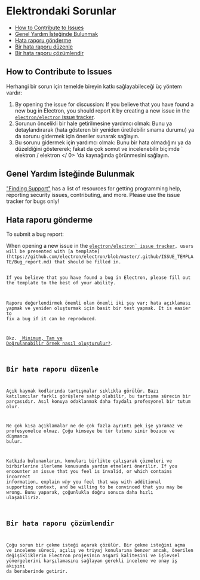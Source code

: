 # Elektrondaki Sorunlar

* [How to Contribute to Issues](#how-to-contribute-to-issues)
* [Genel Yardım İsteğinde Bulunmak](#asking-for-general-help)
* [Hata raporu gönderme](#submitting-a-bug-report)
* [Bir hata raporu düzenle](#triaging-a-bug-report)
* [Bir hata raporu çözümlendir](#resolving-a-bug-report)

## How to Contribute to Issues

Herhangi bir sorun için temelde bireyin katkı sağlayabileceği üç yöntem vardır:

1. By opening the issue for discussion: If you believe that you have found a new bug in Electron, you should report it by creating a new issue in the [`electron/electron` issue tracker](https://github.com/electron/electron/issues).
2. Sorunun öncelikli bir hale getirilmesine yardımcı olmak: Bunu ya detaylandırarak (hata gösteren bir yeniden üretilebilir sınama durumu) ya da sorunu gidermek için öneriler sunarak sağlayın.
3. Bu sorunu gidermek için yardımcı olmak: Bunu bir hata olmadığını ya da düzeldiğini göstererek; fakat da çok somut ve incelenebilir biçimde ` elektron / elektron </ 0> 'da kaynağında görünmesini sağlayın.</p></li>
</ol>

<h2 spaces-before="0">Genel Yardım İsteğinde Bulunmak</h2>

<p spaces-before="0"><a href="../tutorial/support.md#finding-support">"Finding Support"</a> has a
list of resources for getting programming help, reporting security issues,
contributing, and more. Please use the issue tracker for bugs only!</p>

<h2 spaces-before="0">Hata raporu gönderme</h2>

<p spaces-before="0">To submit a bug report:</p>

<p spaces-before="0">When opening a new issue in the <a href="https://github.com/electron/electron/issues/new/choose"><code>electron/electron` issue tracker</a>, users will be presented with [a template](https://github.com/electron/electron/blob/master/.github/ISSUE_TEMPLATE/Bug_report.md) that should be filled in.

If you believe that you have found a bug in Electron, please fill out the template to the best of your ability.

Raporu değerlendirmek önemli olan önemli iki şey var; hata açıklaması yapmak ve yeniden oluşturmak için basit bir test yapmak. It is easier to fix a bug if it can be reproduced.

Bkz. [ Minimum, Tam ve Doğrulanabilir örnek nasıl oluşturulur?](https://stackoverflow.com/help/mcve).

## Bir hata raporu düzenle

Açık kaynak kodlarında tartışmalar sıklıkla görülür. Bazı katılımcılar farklı görüşlere sahip olabilir, bu tartışma sürecin bir parçasıdır. Asıl konuya odaklanmak daha faydalı profesyonel bir tutum olur.

Ne çok kısa açıklamalar ne de çok fazla ayrıntı pek işe yaramaz ve profesyonelce olmaz. Çoğu kimseye bu tür tutumu sinir bozucu ve düşmanca bulur.

Katkıda bulunanların, konuları birlikte çalışarak çözmeleri ve birbirlerine ilerleme konusunda yardım etmeleri önerilir. If you encounter an issue that you feel is invalid, or which contains incorrect information, explain *why* you feel that way with additional supporting context, and be willing to be convinced that you may be wrong. Bunu yaparak, çoğunlukla doğru sonuca daha hızlı ulaşabiliriz.

## Bir hata raporu çözümlendir

Çoğu sorun bir çekme isteği açarak çözülür. Bir çekme isteğini açma ve inceleme süreci, açılış ve triyaj konularına benzer ancak, önerilen değişikliklerin Electron projesinin asgari kalitesini ve işlevsel yönergelerini karşılamasını sağlayan gerekli inceleme ve onay iş akışını da beraberinde getirir.
